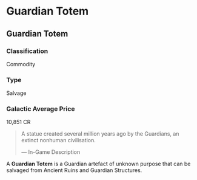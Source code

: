 # Guardian Totem
## Guardian Totem

		

### Classification

Commodity

### Type

Salvage

### Galactic Average Price

10,851 CR

> 
> 
> A statue created several million years ago by the Guardians, an extinct nonhuman civilisation.
> 
> 
> — In-Game Description
> 

A **Guardian Totem** is a Guardian artefact of unknown purpose that can be salvaged from Ancient Ruins and Guardian Structures.